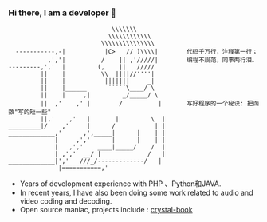 ### Hi there, I am a developer 👋
```
                             \\\\\\\
                            \\\\\\\\\\\\
                          \\\\\\\\\\\\\\\
  -----------,-|           |C>   // )\\\\|        代码千万行，注释第一行；
           ,','|          /    || ,'/////|        编程不规范，同事两行泪。
---------,','  |         (,    ||   /////
         ||    |          \\  ||||//''''|
         ||    |           |||||||     _|
         ||    |______      `````\____/ \
         ||    |     ,|         _/_____/ \
         ||  ,'    ,' |        /          |       写好程序的一个秘诀: 把函数"写的短一些"
         ||,'    ,'   |       |         \  |
_________|/    ,'     |      /           | |
_____________,'      ,',_____|      |    | |
             |     ,','      |      |    | |
             |   ,','    ____|_____/    /  |
             | ,','  __/ |             /   |
_____________|','   ///_/-------------/   |
              |===========,'

```
* Years of development experience with PHP 、Python和JAVA.
* In recent years, I have also been doing some work related to audio and video coding and decoding.
* Open source maniac, projects include : [crystal-book](https://github.com/crystal-lang/crystal-book/)

<!-- [![sivanbil's github stats](https://github-readme-stats.vercel.app/api?username=sivanbil)](https://github.com/sivanbil) -->
